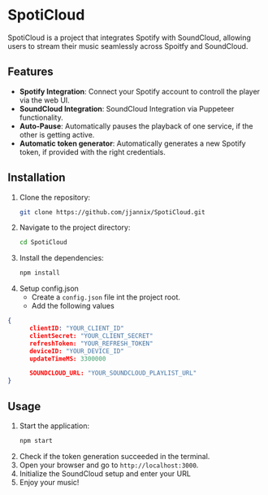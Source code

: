 # SpotiCloud

SpotiCloud is a project that integrates Spotify with SoundCloud, allowing users to stream their music seamlessly across Spoitfy and SoundCloud.

## Features

- **Spotify Integration**: Connect your Spotify account to controll the player via the web UI.
- **SoundCloud Integration**: SoundCloud Integration via Puppeteer functionality.
- **Auto-Pause**: Automatically pauses the playback of one service, if the other is getting active.
- **Automatic token generator**: Automatically generates a new Spotify token, if provided with the right credentials.

## Installation

1. Clone the repository:
    ```bash
    git clone https://github.com/jjannix/SpotiCloud.git
    ```
2. Navigate to the project directory:
    ```bash
    cd SpotiCloud
    ```
3. Install the dependencies:
    ```bash
    npm install
    ```
4. Setup config.json
    - Create a `config.json` file int the project root.
    - Add the following values
```json
{
      clientID: "YOUR_CLIENT_ID"
      clientSecret: "YOUR_CLIENT_SECRET"
      refreshToken: "YOUR_REFRESH_TOKEN"
      deviceID: "YOUR_DEVICE_ID"
      updateTimeMS:	3300000

      SOUNDCLOUD_URL: "YOUR_SOUNDCLOUD_PLAYLIST_URL"
}
```

## Usage

1. Start the application:
    ```bash
    npm start
    ```
2. Check if the token generation succeeded in the terminal.
3. Open your browser and go to `http://localhost:3000`.
4. Initialize the SoundCloud setup and enter your URL
5. Enjoy your music!